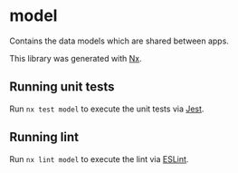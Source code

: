 # model

Contains the data models which are shared between apps.

This library was generated with [Nx](https://nx.dev).

## Running unit tests

Run `nx test model` to execute the unit tests via [Jest](https://jestjs.io).

## Running lint

Run `nx lint model` to execute the lint via [ESLint](https://eslint.org/).
